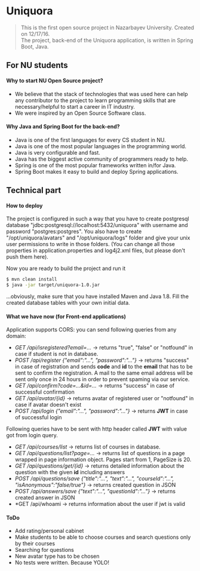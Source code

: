 # Uniquora
> This is the first open source project in Nazarbayev University. Created on 12/17/16.<br>
> The project, back-end of the Uniquora application, is written in Spring Boot, Java.

## For NU students

#### Why to start NU Open Source project?
* We believe that the stack of technologies that was used here can help any contributor to the project to learn programming skills that are necessary/helpful to start a career in IT industry.
* We were inspired by an Open Source Software class.

#### Why Java and Spring Boot for the back-end?
* Java is one of the first languages for every CS student in NU.
* Java is one of the most popular languages in the programming world.
* Java is very configurable and fast.
* Java has the biggest active community of programmers ready to help.
* Spring is one of the most popular frameworks written in/for Java.
* Spring Boot makes it easy to build and deploy Spring applications.

## Technical part

#### How to deploy
The project is configured in such a way that you have to create postgresql database "jdbc:postgresql://localhost:5432/uniquora" with username and password "postgres:postgres".
You also have to create "/opt/uniquora/avatars" and "/opt/uniquora/logs" folder and give your unix user permissions to write in those folders. (You can change all those properties in application.properties and log4j2.xml files, but please don't push them here).

Now you are ready to build the project and run it
```sh
$ mvn clean install
$ java -jar target/uniquora-1.0.jar
```
...obviously, make sure that you have installed Maven and Java 1.8. Fill the created database tables with your own initial data.

#### What we have now (for Front-end applications)
Application supports CORS: you can send following queries from any domain:

* *GET /api/isregistered?email=...* -> returns "true", "false" or "notfound" in case if student is not in database.
* *POST /api/register {"email":"...", "password":"..."}* -> returns "success" in case of registration and sends **code** and **id** to the **email** that has to be sent to confirm the registration. A mail to the same email address will be sent only once in 24 hours in order to prevent spaming via our service.
* *GET /api/confirm?code=...&id=...* -> returns "success" in case of successful confirmation
* *GET /api/avatar/{id}* -> returns avatar of registered user or "notfound" in case if avatar doesn't exist
* *POST /api/login {"email":"...", "password":"..."}* -> returns **JWT** in case of successful login

Following queries have to be sent with http header called **JWT** with value got from login query.
* *GET /api/courses/list* -> returns list of courses in database.
* *GET /api/questions/list?page=...* -> returns list of questions in a page wrapped in page information object. Pages start from 1, PageSize is 20.
* *GET /api/questions/get/{id}* -> returns detailed information about the question with the given **id** including answers
* *POST /api/questions/save {"title":"...", "text":"...", "courseId":"...", "isAnonymous":"false/true"}* -> returns created question in JSON
* *POST /api/answers/save {"text":"...", "questionId":"..."}* -> returns created answer in JSON
* *GET /api/whoami -> returns information about the user if jwt is valid

#### ToDo
  - Add rating/personal cabinet
  - Make students to be able to choose courses and search questions only by their courses
  - Searching for questions
  - New avatar type has to be chosen
  - No tests were written. Because YOLO!
